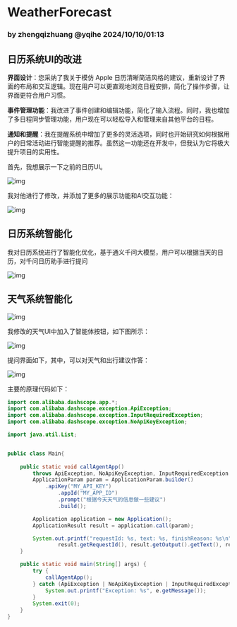# WeatherForecast
### by zhengqizhuang @yqihe 2024/10/10/01:13
## 日历系统UI的改进

**界面设计**：您采纳了我关于模仿 Apple 日历清晰简洁风格的建议，重新设计了界面的布局和交互逻辑。现在用户可以更直观地浏览日程安排，简化了操作步骤，让界面更符合用户习惯。

**事件管理功能**：我改进了事件创建和编辑功能，简化了输入流程。同时，我也增加了多日程同步管理功能，用户现在可以轻松导入和管理来自其他平台的日程。

**通知和提醒**：我在提醒系统中增加了更多的灵活选项，同时也开始研究如何根据用户的日常活动进行智能提醒的推荐。虽然这一功能还在开发中，但我认为它将极大提升项目的实用性。

首先，我想展示一下之前的日历UI。



![img](https://i.ibb.co/b16Hmwn/image.png)

我对他进行了修改，并添加了更多的展示功能和AI交互功能：

![img](https://i.ibb.co/x3wj3Sh/PRO.png)

## 日历系统智能化



我对日历系统进行了智能化优化，基于通义千问大模型，用户可以根据当天的日历，对千问日历助手进行提问



![img](https://i.ibb.co/3hkGkgp/Chat.png)



## 天气系统智能化

![img](https://i.ibb.co/1vRsrcR/image.png)

我修改的天气UI中加入了智能体按钮，如下图所示：

![img](https://i.ibb.co/CPPGhwR/PRO.png)

提问界面如下，其中，可以对天气和出行建议作答：



![img](https://i.ibb.co/whypy60/Chat.png)





主要的原理代码如下：

```java
import com.alibaba.dashscope.app.*;
import com.alibaba.dashscope.exception.ApiException;
import com.alibaba.dashscope.exception.InputRequiredException;
import com.alibaba.dashscope.exception.NoApiKeyException;

import java.util.List;


public class Main{
    
    public static void callAgentApp()
        throws ApiException, NoApiKeyException, InputRequiredException {
        ApplicationParam param = ApplicationParam.builder()
            .apiKey("MY_API_KEY")
                .appId("MY_APP_ID")
                .prompt("根据今天天气的信息做一些建议")
                .build();

        Application application = new Application();
        ApplicationResult result = application.call(param);

        System.out.printf("requestId: %s, text: %s, finishReason: %s\n",
                result.getRequestId(), result.getOutput().getText(), result.getOutput().getFinishReason());
    }

    public static void main(String[] args) {
        try {
            callAgentApp();
        } catch (ApiException | NoApiKeyException | InputRequiredException e) {
            System.out.printf("Exception: %s", e.getMessage());
        }
        System.exit(0);
    }  
} 
```

